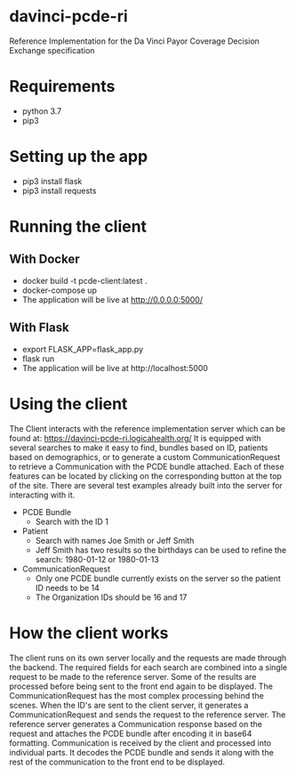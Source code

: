 # davinci-pcde-ri
Reference Implementation for the Da Vinci Payor Coverage Decision Exchange specification
# Requirements
- python 3.7
- pip3
# Setting up the app
- pip3 install flask
- pip3 install requests
# Running the client
## With Docker
- docker build -t pcde-client:latest .
- docker-compose up
- The application will be live at http://0.0.0.0:5000/
## With Flask
- export FLASK_APP=flask_app.py
- flask run
- The application will be live at http://localhost:5000
# Using the client
The Client interacts with the reference implementation server which can be found at: https://davinci-pcde-ri.logicahealth.org/
It is equipped with several searches to make it easy to find, bundles based on ID, patients based on demographics, or
to generate a custom CommunicationRequest to retrieve a Communication with the PCDE bundle attached.
Each of these features can be located by clicking on the corresponding button at the top of the site.
There are several test examples already built into the server for interacting with it.
- PCDE Bundle
  * Search with the ID 1
- Patient
  * Search with names Joe Smith or Jeff Smith
  * Jeff Smith has two results so the birthdays can be used to refine the search: 1980-01-12 or 1980-01-13
- CommunicationRequest
  * Only one PCDE bundle currently exists on the server so the patient ID needs to be 14
  * The Organization IDs should be 16 and 17
# How the client works
The client runs on its own server locally and the requests are made through the backend. The required
fields for each search are combined into a single request to be made to the reference server. Some of
the results are processed before being sent to the front end again to be displayed.
The CommunicationRequest has the most complex processing behind the scenes. When the ID's are sent
to the client server, it generates a CommunicationRequest and sends the request to the reference server.
The reference server generates a Communication response based on the request and attaches the PCDE bundle
after encoding it in base64 formatting. Communication is received by the client and processed into
individual parts. It decodes the PCDE bundle and sends it along with the rest of the communication to the
front end to be displayed.
